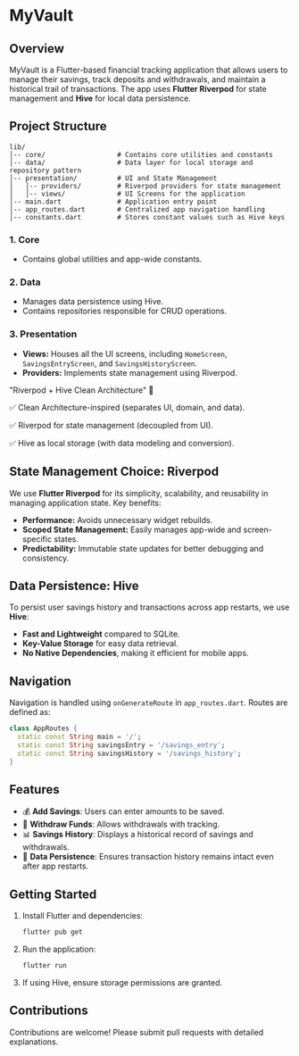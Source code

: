 # MyVault

## Overview
MyVault is a Flutter-based financial tracking application that allows users to manage their savings, track deposits and withdrawals, and maintain a historical trail of transactions. The app uses **Flutter Riverpod** for state management and **Hive** for local data persistence.

## Project Structure

```
lib/
│-- core/                  # Contains core utilities and constants
│-- data/                  # Data layer for local storage and repository pattern
│-- presentation/          # UI and State Management
│   │-- providers/         # Riverpod providers for state management
│   │-- views/             # UI Screens for the application
│-- main.dart              # Application entry point
│-- app_routes.dart        # Centralized app navigation handling
│-- constants.dart         # Stores constant values such as Hive keys
```

### 1. **Core**
- Contains global utilities and app-wide constants.

### 2. **Data**
- Manages data persistence using Hive.
- Contains repositories responsible for CRUD operations.

### 3. **Presentation**
- **Views:** Houses all the UI screens, including `HomeScreen`, `SavingsEntryScreen`, and `SavingsHistoryScreen`.
- **Providers:** Implements state management using Riverpod.

"Riverpod + Hive Clean Architecture" 🚀

✅ Clean Architecture-inspired (separates UI, domain, and data).

✅ Riverpod for state management (decoupled from UI).

✅ Hive as local storage (with data modeling and conversion).

## State Management Choice: **Riverpod**

We use **Flutter Riverpod** for its simplicity, scalability, and reusability in managing application state. Key benefits:
- **Performance:** Avoids unnecessary widget rebuilds.
- **Scoped State Management:** Easily manages app-wide and screen-specific states.
- **Predictability:** Immutable state updates for better debugging and consistency.

## Data Persistence: **Hive**

To persist user savings history and transactions across app restarts, we use **Hive**:
- **Fast and Lightweight** compared to SQLite.
- **Key-Value Storage** for easy data retrieval.
- **No Native Dependencies**, making it efficient for mobile apps.

## Navigation

Navigation is handled using `onGenerateRoute` in `app_routes.dart`. Routes are defined as:
```dart
class AppRoutes {
  static const String main = '/';
  static const String savingsEntry = '/savings_entry';
  static const String savingsHistory = '/savings_history';
}
```

## Features
- 💰 **Add Savings**: Users can enter amounts to be saved.
- 🔄 **Withdraw Funds**: Allows withdrawals with tracking.
- 📊 **Savings History**: Displays a historical record of savings and withdrawals.
- 🔄 **Data Persistence**: Ensures transaction history remains intact even after app restarts.

## Getting Started
1. Install Flutter and dependencies:
   ```sh
   flutter pub get
   ```
2. Run the application:
   ```sh
   flutter run
   ```
3. If using Hive, ensure storage permissions are granted.

## Contributions
Contributions are welcome! Please submit pull requests with detailed explanations.

